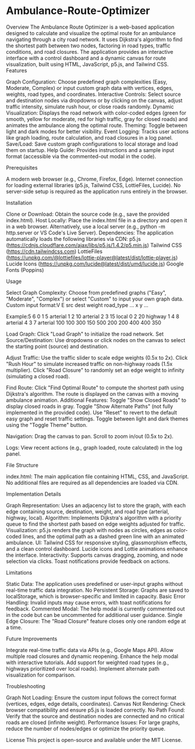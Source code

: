 # Ambulance-Route-Optimizer
Overview
The Ambulance Route Optimizer is a web-based application designed to calculate and visualize the optimal route for an ambulance navigating through a city road network. It uses Dijkstra's algorithm to find the shortest path between two nodes, factoring in road types, traffic conditions, and road closures. The application provides an interactive interface with a control dashboard and a dynamic canvas for route visualization, built using HTML, JavaScript, p5.js, and Tailwind CSS.
Features

Graph Configuration: Choose predefined graph complexities (Easy, Moderate, Complex) or input custom graph data with vertices, edges, weights, road types, and coordinates.
Interactive Controls: Select source and destination nodes via dropdowns or by clicking on the canvas, adjust traffic intensity, simulate rush hour, or close roads randomly.
Dynamic Visualization: Displays the road network with color-coded edges (green for smooth, yellow for moderate, red for high traffic, gray for closed roads) and animates the ambulance along the optimal route.
Theming: Toggle between light and dark modes for better visibility.
Event Logging: Tracks user actions like graph loading, route calculation, and road closures in a log panel.
Save/Load: Save custom graph configurations to local storage and load them on startup.
Help Guide: Provides instructions and a sample input format (accessible via the commented-out modal in the code).

Prerequisites

A modern web browser (e.g., Chrome, Firefox, Edge).
Internet connection for loading external libraries (p5.js, Tailwind CSS, LottieFiles, Lucide).
No server-side setup is required as the application runs entirely in the browser.

Installation

Clone or Download: Obtain the source code (e.g., save the provided index.html).
Host Locally: Place the index.html file in a directory and open it in a web browser. Alternatively, use a local server (e.g., python -m http.server or VS Code's Live Server).
Dependencies: The application automatically loads the following libraries via CDN:
p5.js (https://cdnjs.cloudflare.com/ajax/libs/p5.js/1.4.2/p5.min.js)
Tailwind CSS (https://cdn.tailwindcss.com)
LottieFiles (https://unpkg.com/@lottiefiles/lottie-player@latest/dist/lottie-player.js)
Lucide Icons (https://unpkg.com/lucide@latest/dist/umd/lucide.js)
Google Fonts (Poppins)



Usage

Select Graph Complexity:
Choose from predefined graphs ("Easy", "Moderate", "Complex") or select "Custom" to input your own graph data.
Custom input format:V E
src dest weight road_type
...
x y
...

Example:5 6
0 1 5 arterial
1 2 10 arterial
2 3 15 local
0 2 20 highway
1 4 8 arterial
4 3 7 arterial
100 100
300 150
500 200
200 400
400 350




Load Graph: Click "Load Graph" to initialize the road network.
Set Source/Destination:
Use dropdowns or click nodes on the canvas to select the starting point (source) and destination.


Adjust Traffic:
Use the traffic slider to scale edge weights (0.5x to 2x).
Click "Rush Hour" to simulate increased traffic on non-highway roads (1.5x multiplier).
Click "Road Closure" to randomly set an edge weight to infinity (simulating a closed road).


Find Route: Click "Find Optimal Route" to compute the shortest path using Dijkstra's algorithm. The route is displayed on the canvas with a moving ambulance animation.
Additional Features:
Toggle "Show Closed Roads" to display closed roads in gray.
Toggle "Show Alternate Paths" (not fully implemented in the provided code).
Use "Reset" to revert to the default easy graph and reset traffic settings.
Toggle between light and dark themes using the "Toggle Theme" button.


Navigation:
Drag the canvas to pan.
Scroll to zoom in/out (0.5x to 2x).


Logs: View recent actions (e.g., graph loaded, route calculated) in the log panel.

File Structure

index.html: The main application file containing HTML, CSS, and JavaScript.
No additional files are required as all dependencies are loaded via CDN.

Implementation Details

Graph Representation: Uses an adjacency list to store the graph, with each edge containing source, destination, weight, and road type (arterial, highway, local).
Algorithm: Implements Dijkstra's algorithm with a priority queue to find the shortest path based on edge weights adjusted for traffic.
Visualization: p5.js renders the graph with nodes as circles, edges as color-coded lines, and the optimal path as a dashed green line with an animated ambulance.
UI: Tailwind CSS for responsive styling, glassmorphism effects, and a clean control dashboard. Lucide icons and Lottie animations enhance the interface.
Interactivity: Supports canvas dragging, zooming, and node selection via clicks. Toast notifications provide feedback on actions.

Limitations

Static Data: The application uses predefined or user-input graphs without real-time traffic data integration.
No Persistent Storage: Graphs are saved to localStorage, which is browser-specific and limited in capacity.
Basic Error Handling: Invalid inputs may cause errors, with toast notifications for feedback.
Commented Modal: The help modal is currently commented out in the code but can be uncommented for additional user guidance.
Single Edge Closure: The "Road Closure" feature closes only one random edge at a time.

Future Improvements

Integrate real-time traffic data via APIs (e.g., Google Maps API).
Allow multiple road closures and dynamic reopening.
Enhance the help modal with interactive tutorials.
Add support for weighted road types (e.g., highways prioritized over local roads).
Implement alternate path visualization for comparison.

Troubleshooting

Graph Not Loading: Ensure the custom input follows the correct format (vertices, edges, edge details, coordinates).
Canvas Not Rendering: Check browser compatibility and ensure p5.js is loaded correctly.
No Path Found: Verify that the source and destination nodes are connected and no critical roads are closed (infinite weight).
Performance Issues: For large graphs, reduce the number of nodes/edges or optimize the priority queue.

License
This project is open-source and available under the MIT License.
